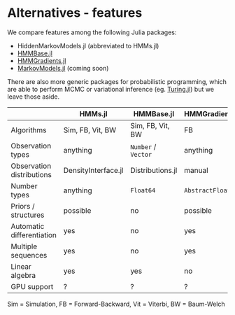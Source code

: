 # Alternatives - features

We compare features among the following Julia packages:

* HiddenMarkovModels.jl (abbreviated to HMMs.jl)
* [HMMBase.jl](https://github.com/maxmouchet/HMMBase.jl)
* [HMMGradients.jl](https://github.com/idiap/HMMGradients.jl)
* [MarkovModels.jl](https://github.com/FAST-ASR/MarkovModels.jl) (coming soon)

There are also more generic packages for probabilistic programming, which are able to perform MCMC or variational inference (eg. [Turing.jl](https://github.com/TuringLang/Turing.jl)) but we leave those aside.

|                           | HMMs.jl             | HMMBase.jl          | HMMGradients.jl |
| ------------------------- | ------------------- | ------------------- | --------------- |
| Algorithms                | Sim, FB, Vit, BW    | Sim, FB, Vit, BW    | FB              |
| Observation types         | anything            | `Number` / `Vector` | anything        |
| Observation distributions | DensityInterface.jl | Distributions.jl    | manual          |
| Number types              | anything            | `Float64`           | `AbstractFloat` |
| Priors / structures       | possible            | no                  | possible        |
| Automatic differentiation | yes                 | no                  | yes             |
| Multiple sequences        | yes                 | no                  | yes             |
| Linear algebra            | yes                 | yes                 | no              |
| GPU support               | ?                   | ?                   | ?               |

Sim = Simulation, FB = Forward-Backward, Vit = Viterbi, BW = Baum-Welch
